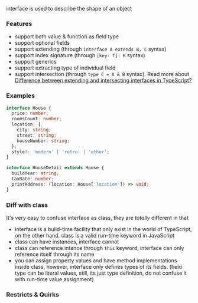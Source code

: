 interface is used to describe the shape of an object

### Features

- support both value & function as field type
- support optional fields
- support extending (through `interface A extends B, C` syntax)
- support index signature (through `[key: T]: K` syntax)
- support generics
- support extracting type of individual field
- support intersection (through `type C = A & B` syntax). Read more about [Difference between extending and intersecting interfaces in TypeScript?](https://stackoverflow.com/questions/52681316/difference-between-extending-and-intersecting-interfaces-in-typescript)

### Examples

```typescript
interface House {
  price: number;
  roomsCount: number;
  location: {
    city: string;
    street: string;
    houseNumber: string;
  };
  style?: 'modern' | 'retro' | 'other';
}

interface HouseDetail extends House {
  buildYear: string;
  taxRate: number;
  printAddress: (location: House['location']) => void;
}
```

### Diff with class

It's very easy to confuse interface as class, they are *totally* different in that

- interface is a build-time facility that only exist in the world of TypeScript, on the other hand, class is a valid run-time keyword in JavaScript
- class can have instances, interface cannot
- class can reference intance through `this` keyword, interface can only reference itself through its name
- you can assign property values and have method implementations inside class, however, interface only defines types of its fields. (field type can be literal values, still, its just type definition, do not confuse it with run-time value assignment)

### Restricts & Quirks

